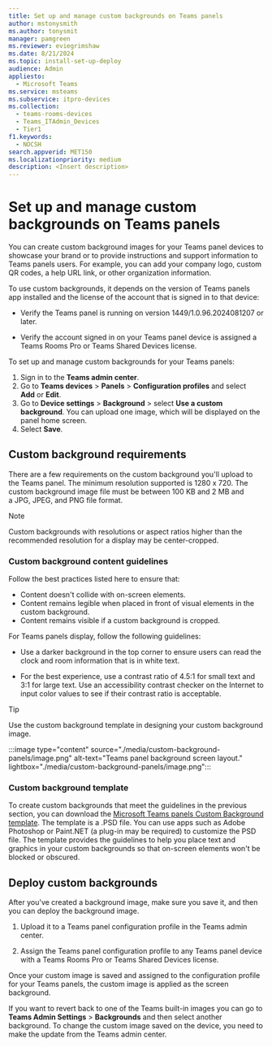 ```yaml
---
title: Set up and manage custom backgrounds on Teams panels
author: mstonysmith
ms.author: tonysmit
manager: pamgreen
ms.reviewer: eviegrimshaw
ms.date: 8/21/2024
ms.topic: install-set-up-deploy
audience: Admin
appliesto: 
  - Microsoft Teams
ms.service: msteams
ms.subservice: itpro-devices
ms.collection: 
  - teams-rooms-devices
  - Teams_ITAdmin_Devices
  - Tier1
f1.keywords: 
  - NOCSH
search.appverid: MET150
ms.localizationpriority: medium
description: <Insert description>
---
```

# Set up and manage custom backgrounds on Teams panels

You can create custom background images for your Teams panel devices to showcase your brand or to provide instructions and support information to Teams panels users. For example, you can add your company logo, custom QR codes, a help URL link, or other organization information.

To use custom backgrounds, it depends on the version of Teams panels app installed and the license of the account that is signed in to that device:

- Verify the Teams panel is running on version 1449/1.0.96.2024081207 or later.

- Verify the account signed in on your Teams panel device is assigned a Teams Rooms Pro or Teams Shared Devices license.

To set up and manage custom backgrounds for your Teams panels:

1. Sign in to the **Teams admin center**.
2. Go to **Teams devices** > **Panels** > **Configuration profiles** and select **Add** or **Edit**.
3. Go to **Device settings** > **Background** > select **Use a custom background**. You can upload one image, which will be displayed on the panel home screen.
4. Select **Save**.

## Custom background requirements

There are a few requirements on the custom background you'll upload to the Teams panel. The minimum resolution supported is 1280 x 720. The custom background image file must be between 100 KB and 2 MB and a JPG, JPEG, and PNG file format.  

> [!NOTE]
> Custom backgrounds with resolutions or aspect ratios higher than the recommended resolution for a display may be center-cropped.

### Custom background content guidelines

Follow the best practices listed here to ensure that:

- Content doesn't collide with on-screen elements.
- Content remains legible when placed in front of visual elements in the custom background.
- Content remains visible if a custom background is cropped.

For Teams panels display, follow the following guidelines:

- Use a darker background in the top corner to ensure users can read the clock and room information that is in white text.

- For the best experience, use a contrast ratio of 4.5:1 for small text and 3:1 for large text. Use an accessibility contrast checker on the Internet to input color values to see if their contrast ratio is acceptable.

> [!TIP]
> Use the custom background template in designing your custom background image.

:::image type="content" source="./media/custom-background-panels/image.png" alt-text="Teams panel background screen layout." lightbox="./media/custom-background-panels/image.png":::

### Custom background template

To create custom backgrounds that meet the guidelines in the previous section, you can download the [Microsoft Teams panels Custom Background template](https://www.microsoft.com/en-us/download/details.aspx?id=106223). The template is a .PSD file. You can use apps such as Adobe Photoshop or Paint.NET (a plug-in may be required) to customize the PSD file. The template provides the guidelines to help you place text and graphics in your custom backgrounds so that on-screen elements won't be blocked or obscured.

## Deploy custom backgrounds

After you've created a background image, make sure you save it, and then you can deploy the background image.

1. Upload it to a Teams panel configuration profile in the Teams admin center.

2. Assign the Teams panel configuration profile to any Teams panel device with a Teams Rooms Pro or Teams Shared Devices license.

Once your custom image is saved and assigned to the configuration profile for your Teams panels, the custom image is applied as the screen background.

If you want to revert back to one of the Teams built-in images you can go to **Teams Admin Settings** > **Backgrounds** and then select another background. To change the custom image saved on the device, you need to make the update from the Teams admin center.
